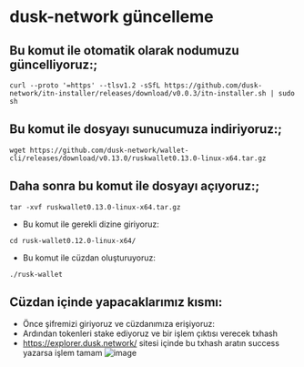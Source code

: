 # dusk-network güncelleme
## Bu komut ile otomatik olarak nodumuzu güncelliyoruz:;
```
curl --proto '=https' --tlsv1.2 -sSfL https://github.com/dusk-network/itn-installer/releases/download/v0.0.3/itn-installer.sh | sudo sh
```
## Bu komut ile dosyayı sunucumuza indiriyoruz:;
```
wget https://github.com/dusk-network/wallet-cli/releases/download/v0.13.0/ruskwallet0.13.0-linux-x64.tar.gz
```
## Daha sonra bu komut ile dosyayı açıyoruz:;

```
tar -xvf ruskwallet0.13.0-linux-x64.tar.gz
```

 * Bu komut ile gerekli dizine giriyoruz:

```
cd rusk-wallet0.12.0-linux-x64/
```
* Bu komut ile cüzdan oluşturuyoruz:
```
./rusk-wallet
```
## Cüzdan içinde yapacaklarımız kısmı:

* Önce şifremizi giriyoruz ve cüzdanımıza erişiyoruz:
* Ardından tokenleri stake ediyoruz ve bir işlem çıktısı verecek txhash
* https://explorer.dusk.network/ sitesi içinde bu txhash aratın success yazarsa işlem tamam
![image](https://user-images.githubusercontent.com/99053148/205443991-ed5f94f1-7e9b-4b16-9449-4349fd9c8df6.png)
